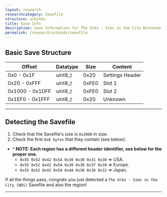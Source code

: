 ```yaml
---
layout: research
researchcategory: Savefile
structure: urbznds
title: Save Info
description: Save Information for The Urbz - Sims in the City Nintendo DS.
permalink: /research/urbznds/savefile
---
```


## Basic Save Structure

| Offset          | Datatype | Size   | Content         |
| --------------- | -------- | ------ | --------------- |
| 0x0 - 0x1F      | uint8_t  | 0x20   | Settings Header |
| 0x20 - 0xFFF    | uint8_t  | 0xFE0  | Slot 1          |
| 0x1000 - 0x1DFF | uint8_t  | 0xFE0  | Slot 2          |
| 0x1EF0 - 0x1FFF | uint8_t  | 0x20   | Unknown         |

<hr>


## Detecting the Savefile
1. Check that the Savefile's size is `0x2000` in size.
2. Check the first `0x8 bytes` that they contain (see below).

- **^ NOTE: Each region has a different header identifier, see below for the proper one.**
    - `0x55 0x52 0x42 0x5A 0x30 0x30 0x31 0x30` => USA.
    - `0x55 0x52 0x42 0x5A 0x30 0x30 0x37 0x30` => Europe.
	- `0x55 0x52 0x42 0x5A 0x4A 0x30 0x30 0x32` => Japan.

If all the things pass, congrats you just detected a `The Urbz - Sims in the City (NDS)` Savefile and also the region!
<hr>
